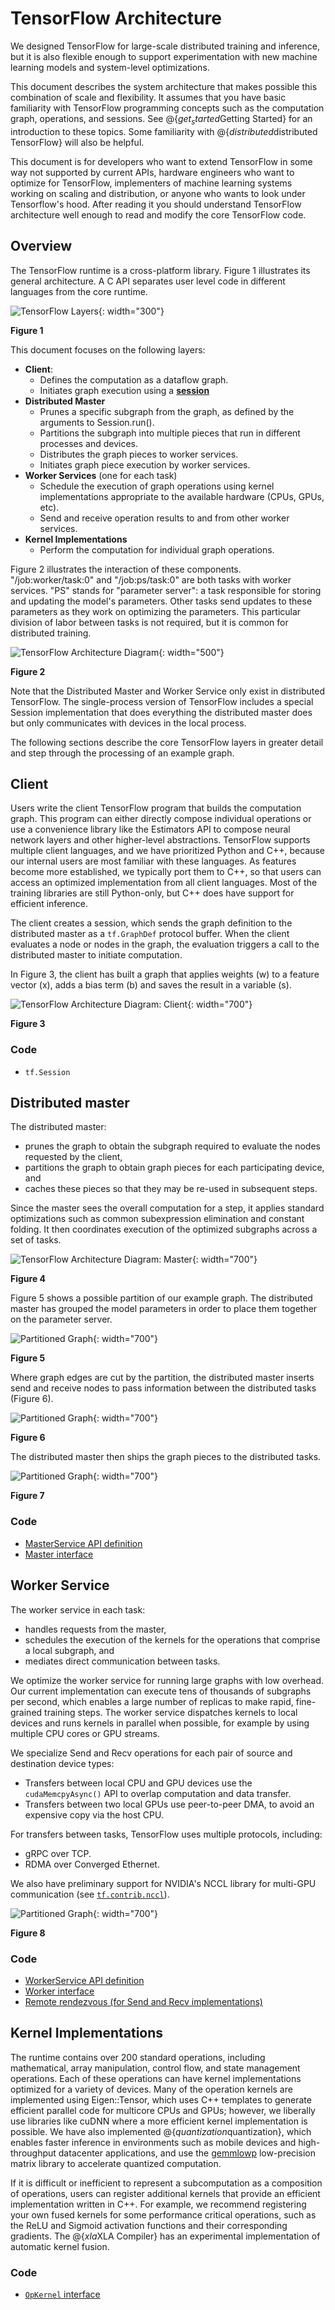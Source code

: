 # TensorFlow Architecture

We designed TensorFlow for large-scale distributed training and inference, but
it is also flexible enough to support experimentation with new machine
learning models and system-level optimizations.

This document describes the system architecture that makes possible this
combination of scale and flexibility. It assumes that you have basic familiarity
with TensorFlow programming concepts such as the computation graph, operations,
and sessions. See @{$get_started$Getting Started}
for an introduction to these topics. Some familiarity
with @{$distributed$distributed TensorFlow}
will also be helpful.

This document is for developers who want to extend TensorFlow in some way not
supported by current APIs, hardware engineers who want to optimize for
TensorFlow, implementers of machine learning systems working on scaling and
distribution, or anyone who wants to look under Tensorflow's hood. After
reading it you should understand TensorFlow architecture well enough to read
and modify the core TensorFlow code.

## Overview

The TensorFlow runtime is a cross-platform library. Figure 1 illustrates its
general architecture. A C API separates user level code in different languages
from the core runtime.

![TensorFlow Layers](../images/layers.png){: width="300"}

**Figure 1**


This document focuses on the following layers:

*  **Client**:
   *  Defines the computation as a dataflow graph.
   *  Initiates graph execution using a [**session**](
      https://www.tensorflow.org/code/tensorflow/python/client/session.py)
*  **Distributed Master**
   *  Prunes a specific subgraph from the graph, as defined by the arguments
      to Session.run().
   *  Partitions the subgraph into multiple pieces that run in different
      processes and devices.
   *  Distributes the graph pieces to worker services.
   *  Initiates graph piece execution by worker services.
*  **Worker Services** (one for each task)
   *  Schedule the execution of graph operations using kernel implementations
      appropriate to the available hardware (CPUs, GPUs, etc).
   *  Send and receive operation results to and from other worker services.
*  **Kernel Implementations**
   *  Perform the computation for individual graph operations.

Figure 2 illustrates the interaction of these components. "/job:worker/task:0" and
"/job:ps/task:0" are both tasks with worker services. "PS" stands for "parameter
server": a task responsible for storing and updating the model's parameters.
Other tasks send updates to these parameters as they work on optimizing the
parameters. This particular division of labor between tasks is not required, but
it is common for distributed training.

![TensorFlow Architecture Diagram](../images/diag1.svg){: width="500"}

**Figure 2**

Note that the Distributed Master and Worker Service only exist in
distributed TensorFlow. The single-process version of TensorFlow includes a
special Session implementation that does everything the distributed master does
but only communicates with devices in the local process.

The following sections describe the core TensorFlow layers in greater detail and
step through the processing of an example graph.

## Client

Users write the client TensorFlow program that builds the computation graph.
This program can either directly compose individual operations or use a
convenience library like the Estimators API to compose neural network layers and
other higher-level abstractions. TensorFlow supports multiple client
languages, and we have prioritized Python and C++, because our internal users
are most familiar with these languages. As features become more established,
we typically port them to C++, so that users can access an optimized
implementation from all client languages. Most of the training libraries are
still Python-only, but C++ does have support for efficient inference.

The client creates a session, which sends the graph definition to the
distributed master as a `tf.GraphDef`
protocol buffer. When the client evaluates a node or nodes in the
graph, the evaluation triggers a call to the distributed master to initiate
computation.

In Figure 3, the client has built a graph that applies weights (w) to a
feature vector (x), adds a bias term (b) and saves the result in a variable
(s).

![TensorFlow Architecture Diagram: Client](../images/graph_client.svg){: width="700"}

**Figure 3**

### Code

*  `tf.Session`

## Distributed master

The distributed master:

*  prunes the graph to obtain the subgraph required to evaluate the nodes
   requested by the client,
*  partitions the graph to obtain graph pieces for
   each participating device, and
*  caches these pieces so that they may be re-used in subsequent steps.

Since the master sees the overall computation for
a step, it applies standard optimizations such as common subexpression
elimination and constant folding. It then coordinates execution of the
optimized subgraphs across a set of tasks.

![TensorFlow Architecture Diagram: Master](../images/graph_master_cln.svg){: width="700"}

**Figure 4**


Figure 5 shows a possible partition of our example graph. The distributed
master has grouped the model parameters in order to place them together on the
parameter server.

![Partitioned Graph](../images/graph_split1.svg){: width="700"}

**Figure 5**


Where graph edges are cut by the partition, the distributed master inserts
send and receive nodes to pass information between the distributed tasks
(Figure 6).

![Partitioned Graph](../images/graph_split2.svg){: width="700"}

**Figure 6**


The distributed master then ships the graph pieces to the distributed tasks.

![Partitioned Graph](../images/graph_workers_cln.svg){: width="700"}

**Figure 7**

### Code

*  [MasterService API definition](https://www.tensorflow.org/code/tensorflow/core/protobuf/master_service.proto)
*  [Master interface](https://www.tensorflow.org/code/tensorflow/core/distributed_runtime/master_interface.h)

## Worker Service

The worker service in each task:

*  handles requests from the master,
*  schedules the execution of the kernels for the operations that comprise a
   local subgraph, and
*  mediates direct communication between tasks.

We optimize the worker service for running large graphs with low overhead. Our
current implementation can execute tens of thousands of subgraphs per second,
which enables a large number of replicas to make rapid, fine-grained training
steps. The worker service dispatches kernels to local devices and runs kernels
in parallel when possible, for example by using multiple CPU cores or GPU
streams.

We specialize Send and Recv operations for each pair of source and destination
device types:

*  Transfers between local CPU and GPU devices use the
   `cudaMemcpyAsync()` API to overlap computation and data transfer.
*  Transfers between two local GPUs use peer-to-peer DMA, to avoid an expensive
   copy via the host CPU.

For transfers between tasks, TensorFlow uses multiple protocols, including:

*  gRPC over TCP.
*  RDMA over Converged Ethernet.

We also have preliminary support for NVIDIA's NCCL library for multi-GPU
communication (see [`tf.contrib.nccl`](
https://www.tensorflow.org/code/tensorflow/contrib/nccl/python/ops/nccl_ops.py)).

![Partitioned Graph](../images/graph_send_recv.svg){: width="700"}

**Figure 8**

### Code

*   [WorkerService API definition](https://www.tensorflow.org/code/tensorflow/core/protobuf/worker_service.proto)
*   [Worker interface](https://www.tensorflow.org/code/tensorflow/core/distributed_runtime/worker_interface.h)
*   [Remote rendezvous (for Send and Recv implementations)](https://www.tensorflow.org/code/tensorflow/core/distributed_runtime/rpc/rpc_rendezvous_mgr.h)

## Kernel Implementations

The runtime contains over 200 standard operations, including mathematical, array
manipulation, control flow, and state management operations. Each of these
operations can have kernel implementations optimized for a variety of devices.
Many of the operation kernels are implemented using Eigen::Tensor, which uses
C++ templates to generate efficient parallel code for multicore CPUs and GPUs;
however, we liberally use libraries like cuDNN where a more efficient kernel
implementation is possible. We have also implemented
@{$quantization$quantization}, which enables
faster inference in environments such as mobile devices and high-throughput
datacenter applications, and use the
[gemmlowp](https://github.com/google/gemmlowp) low-precision matrix library to
accelerate quantized computation.

If it is difficult or inefficient to represent a subcomputation as a composition
of operations, users can register additional kernels that provide an efficient
implementation written in C++. For example, we recommend registering your own
fused kernels for some performance critical operations, such as the ReLU and
Sigmoid activation functions and their corresponding gradients. The @{$xla$XLA Compiler} has an
experimental implementation of automatic kernel fusion.

### Code

*   [`OpKernel` interface](https://www.tensorflow.org/code/tensorflow/core/framework/op_kernel.h)
